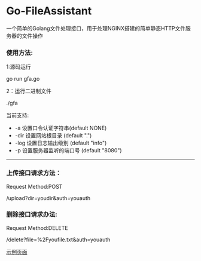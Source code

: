 # Go-FileAssistant
一个简单的Golang文件处理接口，用于处理NGINX搭建的简单静态HTTP文件服务器的文件操作

### 使用方法:
1:源码运行

go run gfa.go
 
2：运行二进制文件

./gfa

当前支持:
* -a 设置口令认证字符串(default NONE)
*  -dir 设置网站根目录 (default ".")
*  -log 设置日志输出级别 (default "info")
*  -p 设置服务器监听的端口号 (default "8080")
***
### 上传接口请求方法：
Request Method:POST

/upload?dir=youdir&auth=youauth

### 删除接口请求办法:
Request Method:DELETE

/delete?file=%2Fyoufile.txt&auth=youauth

[示例页面](https://files.gitlx.com)

